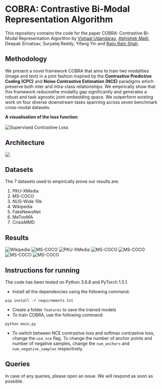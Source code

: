 # COBRA: Contrastive Bi-Modal Representation Algorithm

This repository contains the code for the paper COBRA: Contrastive Bi-Modal Representation Algorithm by [Vishaal Udandarao](https://vishaal27.github.io/), [Abhishek Maiti](http://ovshake.me), Deepak Srivatsav, Suryatej Reddy, Yifang Yin and [Rajiv Ratn Shah](http://faculty.iiitd.ac.in/~rajivratn/). 

## Methodology 
We present a novel framework COBRA that aims to train two modalities (image and text) in a joint fashion inspired by the **Contrastive Predictive Coding (CPC)** and **Noise Contrastive Estimation (NCE)** paradigms which preserve both inter and intra-class relationships. We empirically show that this framework reducesthe modality gap significantly and generates a robust and task agnostic joint-embedding space. We outperform existing work on four diverse downstream tasks spanning across seven benchmark cross-modal datasets.<br>

**A visualisation of the loss function**:
<br>
<br>
![Supervised Contrastive Loss](https://github.com/ovshake/cobra/blob/master/images/CPCLoss.JPG)



## Architecture

![](https://github.com/ovshake/cobra/blob/master/images/Architecture.JPG)


## Datasets
The 7 datasets used to empirically prove our results are:<br> 
1. PKU-XMedia 
2. MS-COCO 
3. NUS-Wide 10k 
4. Wikipedia
5. FakeNewsNet
6. MeTooMA
7. CrisisMMD

## Results

![Wikipedia](https://github.com/ovshake/cobra/blob/master/images/Wiki.JPG)
![MS-COCO](https://github.com/ovshake/cobra/blob/master/images/MSCoco.JPG)
![PKU-XMedia](https://github.com/ovshake/cobra/blob/master/images/PKU-XMedia.JPG)
![MS-COCO](https://github.com/ovshake/cobra/blob/master/images/NUS-Wide.JPG)
![MS-COCO](https://github.com/ovshake/cobra/blob/master/images/FakeNewsNet.JPG)
![MS-COCO](https://github.com/ovshake/cobra/blob/master/images/MeTooMA.JPG)
![MS-COCO](https://github.com/ovshake/cobra/blob/master/images/CrisisMMD.JPG)


## Instructions for running
The code has been tested on Python 3.6.8 and PyTorch 1.5.1. 
- Install all the dependencies using the following command:
```
pip install -r requirements.txt
```
- Create a folder `features` to save the trained models
- To train COBRA, use the following command:
```
python main.py
```
- To switch between NCE contrastive loss and softmax contrastive loss, change the `use_nce` flag. To change the number of anchor points and number of negative samples, change the `num_anchors` and `num_negative_samples` respectively.
## Queries
In case of any queries, please open an issue. We will respond as soon as possible. 
